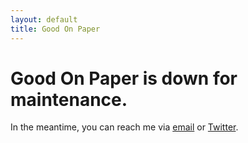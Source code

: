 ```yaml
---
layout: default
title: Good On Paper
---
```


# Good On Paper is down for maintenance.

In the meantime, you can reach me via [email](mailto:andy@goodonpaper.com) or [Twitter](http://twitter.com/andymcmillan).
